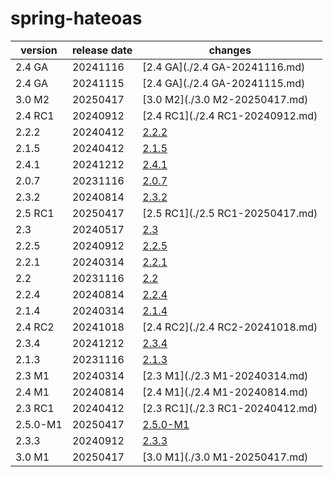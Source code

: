 # spring-hateoas	


|version|release date|changes|
|---|---|---|
|2.4 GA|20241116|[2.4 GA](./2.4 GA-20241116.md)|
|2.4 GA|20241115|[2.4 GA](./2.4 GA-20241115.md)|
|3.0 M2|20250417|[3.0 M2](./3.0 M2-20250417.md)|
|2.4 RC1|20240912|[2.4 RC1](./2.4 RC1-20240912.md)|
|2.2.2|20240412|[2.2.2](./2.2.2-20240412.md)|
|2.1.5|20240412|[2.1.5](./2.1.5-20240412.md)|
|2.4.1|20241212|[2.4.1](./2.4.1-20241212.md)|
|2.0.7|20231116|[2.0.7](./2.0.7-20231116.md)|
|2.3.2|20240814|[2.3.2](./2.3.2-20240814.md)|
|2.5 RC1|20250417|[2.5 RC1](./2.5 RC1-20250417.md)|
|2.3|20240517|[2.3](./2.3-20240517.md)|
|2.2.5|20240912|[2.2.5](./2.2.5-20240912.md)|
|2.2.1|20240314|[2.2.1](./2.2.1-20240314.md)|
|2.2|20231116|[2.2](./2.2-20231116.md)|
|2.2.4|20240814|[2.2.4](./2.2.4-20240814.md)|
|2.1.4|20240314|[2.1.4](./2.1.4-20240314.md)|
|2.4 RC2|20241018|[2.4 RC2](./2.4 RC2-20241018.md)|
|2.3.4|20241212|[2.3.4](./2.3.4-20241212.md)|
|2.1.3|20231116|[2.1.3](./2.1.3-20231116.md)|
|2.3 M1|20240314|[2.3 M1](./2.3 M1-20240314.md)|
|2.4 M1|20240814|[2.4 M1](./2.4 M1-20240814.md)|
|2.3 RC1|20240412|[2.3 RC1](./2.3 RC1-20240412.md)|
|2.5.0-M1|20250417|[2.5.0-M1](./2.5.0-M1-20250417.md)|
|2.3.3|20240912|[2.3.3](./2.3.3-20240912.md)|
|3.0 M1|20250417|[3.0 M1](./3.0 M1-20250417.md)|
